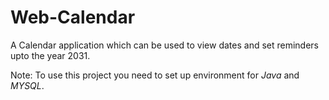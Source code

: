 # Web-Calendar
A Calendar application which can be used to view dates and set reminders upto the year 2031.

Note: To use this project you need to set up environment for _Java_ and _MYSQL_.
